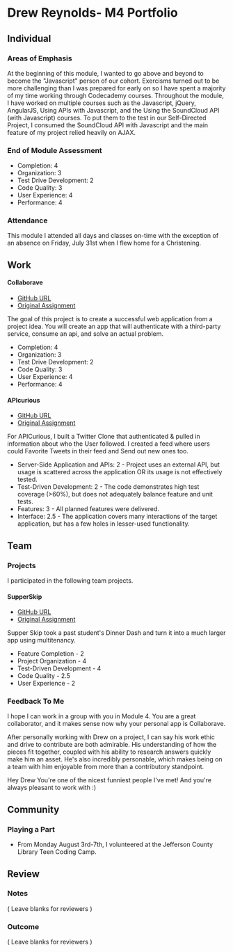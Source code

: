 # Drew Reynolds- M4 Portfolio

## Individual

### Areas of Emphasis

At the beginning of this module, I wanted to go above and beyond to become the "Javascript" person of our cohort. Exercisms turned out to be more challenging than I was prepared for early on so I have spent a majority of my time working through Codecademy courses. Throughout the module, I have worked on multiple courses such as the Javascript, jQuery, AngularJS, Using APIs with Javascript, and the Using the SoundCloud API (with Javascript) courses. To put them to the test in our Self-Directed Project, I consumed the SoundCloud API with Javascript and the main feature of my project relied heavily on AJAX.

### End of Module Assessment

* Completion: 4
* Organization: 3
* Test Drive Development: 2
* Code Quality: 3
* User Experience: 4
* Performance: 4

### Attendance

This module I attended all days and classes on-time with the exception of an absence on Friday, July 31st when I flew home for a Christening.

## Work

#### Collaborave

* [GitHub URL](https://github.com/NYDrewReynolds/collaborave)
* [Original Assignment](https://github.com/turingschool/lesson_plans/blob/master/ruby_03-professional_rails_applications/self_directed_project.markdown)

The goal of this project is to create a successful web application from a project idea. You will create an app that will authenticate with a third-party service, consume an api, and solve an actual problem.

* Completion: 4
* Organization: 3
* Test Drive Development: 2
* Code Quality: 3
* User Experience: 4
* Performance: 4

#### APIcurious

* [GitHub URL](https://github.com/NYDrewReynolds/twitter-clone)
* [Original Assignment](https://github.com/turingschool/curriculum/blob/master/source/projects/apicurious.markdown)

For APICurious, I built a Twitter Clone that authenticated & pulled in information about who the User followed. I created a feed where users could Favorite Tweets in their feed and Send out new ones too.

* Server-Side Application and APIs: 2 - Project uses an external API, but usage is scattered across the application OR its usage is not effectively tested.
* Test-Driven Development: 2 - The code demonstrates high test coverage (>60%), but does not adequately balance feature and unit tests.
* Features: 3 - All planned features were delivered.
* Interface: 2.5 - The application covers many interactions of the target application, but has a few holes in lesser-used functionality.

## Team

### Projects

I participated in the following team projects.

#### SupperSkip

* [GitHub URL](https://github.com/NYDrewReynolds/pivot)
* [Original Assignment](https://github.com/turingschool/curriculum/blob/master/source/projects/supper_skip.markdown)

Supper Skip took a past student's Dinner Dash and turn it into a much larger app using multitenancy.

* Feature Completion - 2
* Project Organization - 4
* Test-Driven Development - 4
* Code Quality - 2.5
* User Experience - 2

### Feedback To Me

I hope I can work in a group with you in Module 4. You are a great collaborator, and it makes sense now why your personal app is Collaborave.

After personally working with Drew on a project, I can say his work ethic and drive to contribute are both admirable. His understanding of how the pieces fit together, coupled with his ability to research answers quickly make him an asset. He's also incredibly personable, which makes being on a team with him enjoyable from more than a contributory standpoint.

Hey Drew You're one of the nicest funniest people I've met!
And you're always pleasant to work with :)

## Community

### Playing a Part

* From Monday August 3rd-7th, I volunteered at the Jefferson County Library Teen Coding Camp.

## Review

### Notes

( Leave blanks for reviewers )

### Outcome

( Leave blanks for reviewers )

